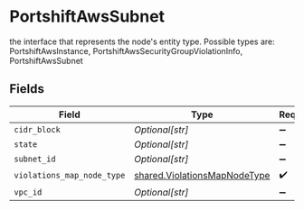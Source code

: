 # PortshiftAwsSubnet

the interface that represents the node's entity type. Possible types are: PortshiftAwsInstance, PortshiftAwsSecurityGroupViolationInfo, PortshiftAwsSubnet


## Fields

| Field                                                                        | Type                                                                         | Required                                                                     | Description                                                                  |
| ---------------------------------------------------------------------------- | ---------------------------------------------------------------------------- | ---------------------------------------------------------------------------- | ---------------------------------------------------------------------------- |
| `cidr_block`                                                                 | *Optional[str]*                                                              | :heavy_minus_sign:                                                           | N/A                                                                          |
| `state`                                                                      | *Optional[str]*                                                              | :heavy_minus_sign:                                                           | N/A                                                                          |
| `subnet_id`                                                                  | *Optional[str]*                                                              | :heavy_minus_sign:                                                           | N/A                                                                          |
| `violations_map_node_type`                                                   | [shared.ViolationsMapNodeType](../../models/shared/violationsmapnodetype.md) | :heavy_check_mark:                                                           | N/A                                                                          |
| `vpc_id`                                                                     | *Optional[str]*                                                              | :heavy_minus_sign:                                                           | N/A                                                                          |